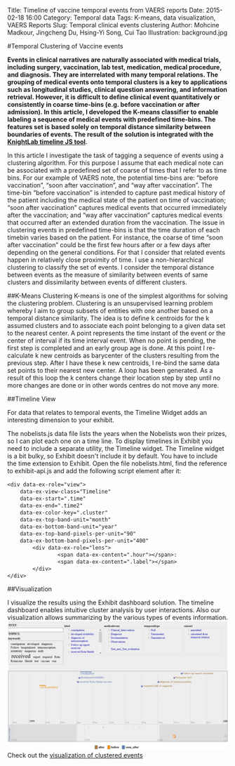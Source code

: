 Title: Timeline of vaccine temporal events from VAERS reports 
Date: 2015-02-18 16:00
Category: Temporal data
Tags: K-means, data visualization, VAERS Reports
Slug: Temporal clinical events clustering
Author: Mohcine Madkour, Jingcheng Du, Hsing-Yi Song, Cui Tao
Illustration: background.jpg

#Temporal Clustering of Vaccine events

**Events in clinical narratives are naturally associated with medical trials, including surgery, vaccination, lab test, medication, medical procedure, and diagnosis. They are interrelated with many temporal relations. The grouping of medical events onto temporal clusters is a key to applications such as longitudinal studies, clinical question answering, and information retrieval. However, it is difficult to define clinical event quantitatively or consistently in coarse time-bins (e.g. before vaccination or after admission). In this article, I developed the K-means classifier to enable labeling a sequence of medical events with predefined time-bins. The features set is based solely on temporal distance similarity between boundaries of events. The result of the solution is integrated with the [KnightLab timeline JS tool]( https://timeline.knightlab.com/).**

In this article I investigate the task of tagging a sequence of events using a clustering algorithm. For this purpose I assume that each medical note can be associated with a predefined set of coarse of times that I refer to as time bins. For our example of VAERS note, the potential time-bins are: “before vaccination”, “soon after vaccination”, and “way after vaccination”. The time-bin “before vaccination” is intended to capture past medical history of the patient including the medical state of the patient on time of vaccination; “soon after vaccination” captures medical events that occurred immediately after the vaccination; and “way after vaccination” captures medical events that occurred after an extended duration from the vaccination. The issue in clustering events in predefined time-bins is that the time duration of each timebin varies based on the patient. For instance, the coarse of time “soon
after vaccination” could be the first few hours after or a few days
after depending on the general conditions. For that I consider that
related events happen in relatively close proximity of time. I use a
non-hierarchical clustering to classify the set of events. I consider
the temporal distance between events as the measure of similarity
between events of same clusters and dissimilarity between events of
different clusters.

##K-Means Clustering 
K-means is one of the simplest algorithms for solving the
clustering problem. Clustering is an unsupervised learning
problem whereby I aim to group subsets of entities with one
another based on a temporal distance similarity. The idea is to define
k centroids for the k assumed clusters and to associate each point
belonging to a given data set to the nearest center. A point represents
the time instant of the event or the center of interval if its time
interval event. When no point is pending, the first step is completed
and an early group age is done. At this point I re-calculate k new
centroids as barycenter of the clusters resulting from the previous
step. After I have these k new centroids, I re-bind the same data
set points to their nearest new center. A loop has been generated. As
a result of this loop the k centers change their location step by step
until no more changes are done or in other words centres do not
move any more.

##Timeline View

For data that relates to temporal events, the Timeline Widget adds an interesting dimension to your exhibit.

The nobelists.js data file lists the years when the Nobelists won their prizes, so I can plot each one on a time line. To display timelines in Exhibit you need to include a separate utility, the Timeline widget. The Timeline widget is a bit bulky, so Exhibit doesn't include it by default. You have to include the time extension to Exhibit. Open the file nobelists.html, find the reference to exhibit-api.js and add the following script element after it:

    <div data-ex-role="view">
        data-ex-view-class="Timeline"  
        data-ex-start=".time" 
        data-ex-end=".time2" 
        data-ex-color-key=".cluster" 
        data-ex-top-band-unit="month" 
        data-ex-bottom-band-unit="year" 
        data-ex-top-band-pixels-per-unit="90" 
        data-ex-bottom-band-pixels-per-unit="400"
            <div data-ex-role="lens">
                    <span data-ex-content=".hour"></span>: 
                    <span data-ex-content=".label"></span>
            </div>
    </div>

##Visualization

I visualize the results using the Exhibit dashboard
solution. The timeline dashboard enables intuitive cluster analysis
by user interactions. Also our visualization allows summarizing by
the various types of events information. ![Here is a screeshot of the visualization](/images/timeline.png) Check out the [visualization of clustered events](http://htmlpreview.github.io/?https://github.com/mohcinemadkour/Event-Timeline/blob/master/index.html)